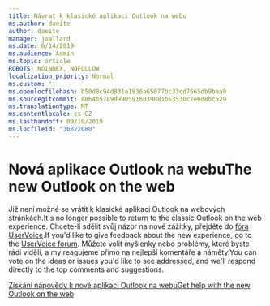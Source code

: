 ```yaml
---
title: Návrat k klasické aplikaci Outlook na webu
ms.author: daeite
author: daeite
manager: joallard
ms.date: 6/14/2019
ms.audience: Admin
ms.topic: article
ROBOTS: NOINDEX, NOFOLLOW
localization_priority: Normal
ms.custom: ''
ms.openlocfilehash: b50d8c94d831a1836a65077bc33cd7665db9baa9
ms.sourcegitcommit: 8864b5789d9905916039081b53530c7e6d8bc529
ms.translationtype: MT
ms.contentlocale: cs-CZ
ms.lasthandoff: 09/10/2019
ms.locfileid: "36822080"
---
```

# <a name="the-new-outlook-on-the-web"></a><span data-ttu-id="6f2ca-102">Nová aplikace Outlook na webu</span><span class="sxs-lookup"><span data-stu-id="6f2ca-102">The new Outlook on the web</span></span>

<span data-ttu-id="6f2ca-103">Již není možné se vrátit k klasické aplikaci Outlook na webových stránkách.</span><span class="sxs-lookup"><span data-stu-id="6f2ca-103">It's no longer possible to return to the classic Outlook on the web experience.</span></span> <span data-ttu-id="6f2ca-104">Chcete-li sdělit svůj názor na nové zážitky, přejděte do [fóra UserVoice](https://go.microsoft.com/fwlink/?linkid=2103182).</span><span class="sxs-lookup"><span data-stu-id="6f2ca-104">If you'd like to give feedback about the new experience, go to the [UserVoice forum](https://go.microsoft.com/fwlink/?linkid=2103182).</span></span> <span data-ttu-id="6f2ca-105">Můžete volit myšlenky nebo problémy, které byste rádi viděli, a my reagujeme přímo na nejlepší komentáře a náměty.</span><span class="sxs-lookup"><span data-stu-id="6f2ca-105">You can vote on the ideas or issues you'd like to see addressed, and we'll respond directly to the top comments and suggestions.</span></span>

[<span data-ttu-id="6f2ca-106">Získání nápovědy k nové aplikaci Outlook na webu</span><span class="sxs-lookup"><span data-stu-id="6f2ca-106">Get help with the new Outlook on the web</span></span>](https://support.office.com/article/017014cd-2ad0-41ab-8473-6bd8c349d4f8)